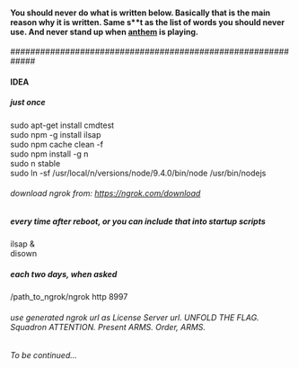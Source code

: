 #### You should never do what is written below. Basically that is the main reason why it is written. Same s**t as the list of words you should never use. And never stand up when [anthem](https://www.youtube.com/watch?v=6zTc2hD2npA) is playing.

#############################################################
#### IDEA ####
##### just once
sudo apt-get install cmdtest  
sudo npm -g install ilsap  
sudo npm cache clean -f  
sudo npm install -g n  
sudo n stable  
sudo ln -sf /usr/local/n/versions/node/9.4.0/bin/node /usr/bin/nodejs  
###### download ngrok from: https://ngrok.com/download

##### every time after reboot, or you can include that into startup scripts
ilsap &  
disown

##### each two days, when asked
/path_to_ngrok/ngrok http 8997   
###### use generated ngrok url as License Server url. UNFOLD THE FLAG. Squadron ATTENTION. Present ARMS.  Order, ARMS.

###### To be continued...  